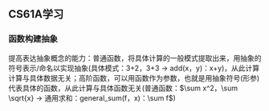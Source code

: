 ## CS61A学习
### 函数构建抽象
提高表达抽象概念的能力：普通函数，将具体计算的一般模式提取出来，用抽象的符号表示/命名以实现抽象(具体模式：3+2，3+3 -> add(x，y)：x+y)，从此计算计算与具体数据无关；高阶函数，可以用函数作为参数，也就是用抽象符号(形参)代表具体的函数，从此计算与具体函数无关(普通函数：$\sum x^2，\sum \sqrt{x} -> 通用求和：general_sum(f，x)：\sum f$)
